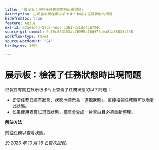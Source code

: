 ```yaml
---
title: 「展示板：檢視子任務狀態時出現問題」
description: 已報告有關在展示板卡片上檢視子任務狀態的問題。
hidefromtoc: true
feature: Agile
exl-id: e7ae6c43-57b5-4ed5-bd61-3c1dc4c6784c
source-git-commit: 0cf5c033463ac76999a18d97fbea54af8033c238
workflow-type: tm+mt
source-wordcount: '94'
ht-degree: 100%

---
```


# 展示板：檢視子任務狀態時出現問題


已報告有關在展示板卡片上查看子任務狀態的以下問題：

* 即使任務已經有狀態，狀態也顯示為「選取狀態」。直接檢視任務時可以看到此狀態。
* 如果使用者嘗試選取狀態，畫面會變成一片空白且必須重新整理。

**解決方法**

前往任務以查看狀態。

_於 2023 年 10 月 16 日首次回報。_
